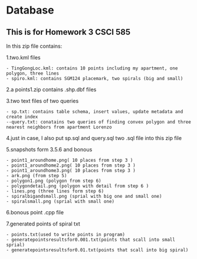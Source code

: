 # Database
This is for Homework 3 CSCI 585
--

In this zip file contains:


1.two.kml files

	- TingGongLoc.kml: contains 10 points including my apartment, one polygon, three lines
	- spiro.kml: contains SGM124 placemark, two spirals (big and small)


2.a points1.zip contains .shp.dbf files

3.two text files of two queries

	- sp.txt: contains table schema, insert values, update metadata and create index
	--query.txt: conatains two queries of finding convex polygon and three nearest neighbors from apartment Lorenzo


4.just in case, I also put sp.sql and query.sql two .sql file into this zip file


5.snapshots form 3.5.6 and bonous

	- point1_aroundhome.png( 10 places from step 3 )
	- point1_aroundhome2.png( 10 places from step 3 )
	- point1_aroundhome3.png( 10 places from step 3 )
	- ark.png (from step 5)
	- polygon1.png (polygon from step 6)
	- polygondetail.png (polygon with detail from step 6 )
	- lines.png (three lines form step 6)
	- spiralbigandsmall.png (sprial with big one and small one)
	- spiralsmall.png (sprial with small one)

6.bonous point .cpp file 

7.generated points of spiral txt

	- points.txt(used to write points in program)
	- generatepointsresultsfor0.001.txt(points that scall into small sprial)
	- generatepointsresultsfor0.01.txt(points that scall into big spiral)


